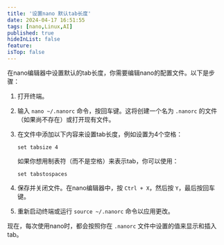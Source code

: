 ```yaml
---
title: '设置nano 默认tab长度'
date: 2024-04-17 16:51:55
tags: [nano,Linux,AI]
published: true
hideInList: false
feature: 
isTop: false
---
```

在nano编辑器中设置默认的tab长度，你需要编辑nano的配置文件。以下是步骤：

1. 打开终端。

2. 输入 `nano ~/.nanorc` 命令，按回车键。这将创建一个名为 `.nanorc` 的文件（如果尚不存在）或打开现有文件。

3. 在文件中添加以下内容来设置tab长度，例如设置为4个空格：

   ```
   set tabsize 4
   ```

   如果你想用制表符（而不是空格）来表示tab，你可以使用：

   ```
   set tabstospaces
   ```

4. 保存并关闭文件。在nano编辑器中，按 `Ctrl + X`，然后按 `Y`，最后按回车键。

5. 重新启动终端或运行 `source ~/.nanorc` 命令以应用更改。

现在，每次使用nano时，都会按照你在 `.nanorc` 文件中设置的值来显示和插入tab。